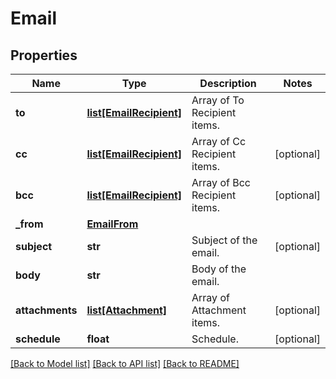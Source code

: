 # Email

## Properties
Name | Type | Description | Notes
------------ | ------------- | ------------- | -------------
**to** | [**list[EmailRecipient]**](EmailRecipient.md) | Array of To Recipient items. | 
**cc** | [**list[EmailRecipient]**](EmailRecipient.md) | Array of Cc Recipient items. | [optional] 
**bcc** | [**list[EmailRecipient]**](EmailRecipient.md) | Array of Bcc Recipient items. | [optional] 
**_from** | [**EmailFrom**](EmailFrom.md) |  | 
**subject** | **str** | Subject of the email. | [optional] 
**body** | **str** | Body of the email. | 
**attachments** | [**list[Attachment]**](Attachment.md) | Array of Attachment items. | [optional] 
**schedule** | **float** | Schedule. | [optional] 

[[Back to Model list]](../README.md#documentation-for-models) [[Back to API list]](../README.md#documentation-for-api-endpoints) [[Back to README]](../README.md)


